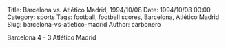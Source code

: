 Title: Barcelona vs. Atlético Madrid, 1994/10/08
Date: 1994/10/08 00:00
Category: sports
Tags: football, football scores, Barcelona, Atlético Madrid
Slug: barcelona-vs-atletico-madrid
Author: carbonero


Barcelona 4 - 3 Atlético Madrid
